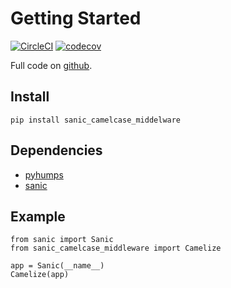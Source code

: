 # Getting Started
[![CircleCI](https://circleci.com/gh/ahmednafies/sanic_camelcase_middleware.svg?style=shield)](https://circleci.com/gh/ahmednafies/sanic_camelcase_middleware) [![codecov](https://codecov.io/gh/ahmednafies/sanic_camelcase_middleware/branch/master/graph/badge.svg)](https://codecov.io/gh/ahmednafies/sanic_camelcase_middleware)



Full code on [github](https://github.com/ahmednafies/sanic_camelcase_middleware).

## Install
    pip install sanic_camelcase_middelware


## Dependencies
* [pyhumps](https://pypi.org/project/pyhumps/)
* [sanic](https://pypi.org/project/sanic/)

## Example
    from sanic import Sanic
    from sanic_camelcase_middleware import Camelize

    app = Sanic(__name__)
    Camelize(app)
